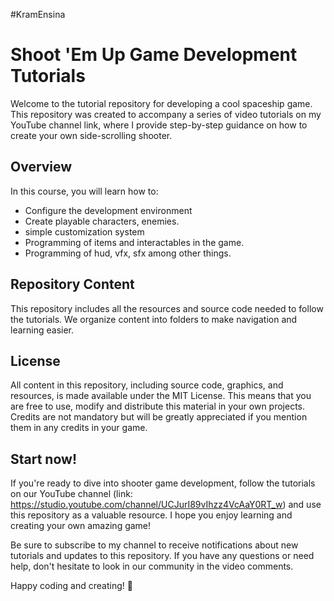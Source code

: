 #KramEnsina
# Shoot 'Em Up Game Development Tutorials 

Welcome to the tutorial repository for developing a cool spaceship game. This repository was created to accompany a series of video tutorials on my YouTube channel link, where I provide step-by-step guidance on how to create your own side-scrolling shooter.

## Overview

In this course, you will learn how to:

- Configure the development environment
- Create playable characters, enemies.
- simple customization system
- Programming of items and interactables in the game.
- Programming of hud, vfx, sfx among other things.

## Repository Content

This repository includes all the resources and source code needed to follow the tutorials. We organize content into folders to make navigation and learning easier.

## License

All content in this repository, including source code, graphics, and resources, is made available under the MIT License. This means that you are free to use, modify and distribute this material in your own projects. Credits are not mandatory but will be greatly appreciated if you mention them in any credits in your game.

## Start now!

If you're ready to dive into shooter game development, follow the tutorials on our YouTube channel (link: https://studio.youtube.com/channel/UCJurI89vIhzz4VcAaY0RT_w) and use this repository as a valuable resource. I hope you enjoy learning and creating your own amazing game!

Be sure to subscribe to my channel to receive notifications about new tutorials and updates to this repository. If you have any questions or need help, don't hesitate to look in our community in the video comments.

Happy coding and creating! 🚀
